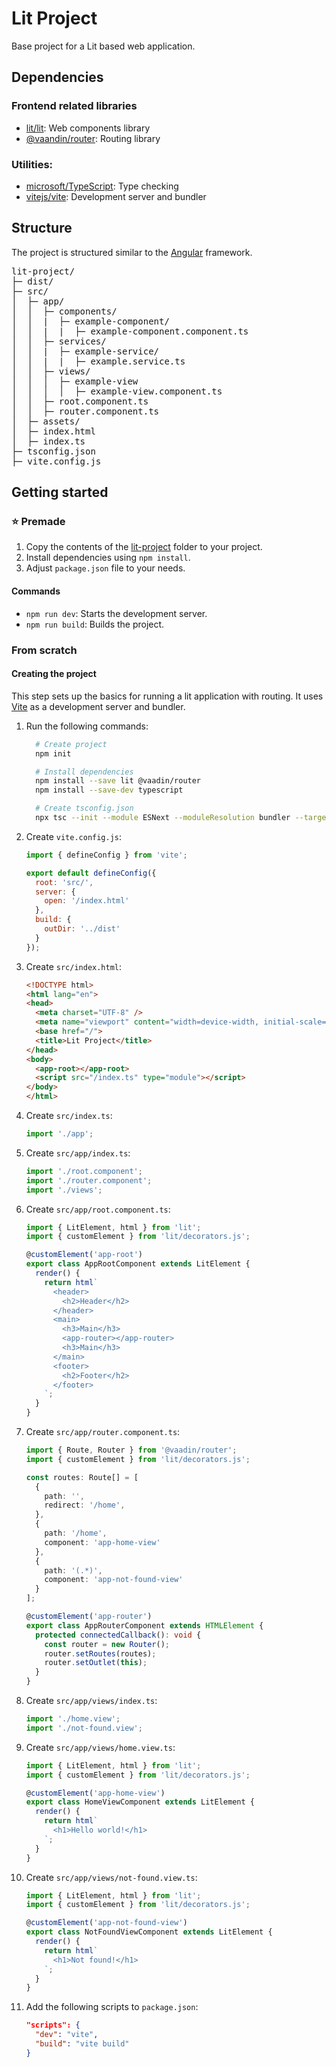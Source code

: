 # Lit Project

Base project for a Lit based web application.

## Dependencies

### Frontend related libraries

- [lit/lit](https://github.com/lit/lit): Web components library
- [@vaandin/router](https://github.com/vaadin/router): Routing library

<!--
### Testing related libraries

- [jestjs/jest](https://github.com/jestjs/jest): Testing library
- [@open-wc/testing](https://github.com/open-wc/open-wc): Testing utilities
-->

### Utilities:

- [microsoft/TypeScript](https://github.com/microsoft/TypeScript): Type checking
- [vitejs/vite](https://github.com/vitejs/vite): Development server and bundler

<!--
- [eslint/eslint](https://github.com/eslint/eslint): Linting
-->

## Structure

The project is structured similar to the [Angular](https://angular.io/) framework.

<pre>
lit-project/                                                # Project root
├─ dist/                                                    # Build output
├─ src/                                                     # Source files
│  ├─ app/                                                  # Application files
│  │  ├─ components/                                        # Components
│  │  |  ├─ example-component/                              # Component folder
│  │  |  |  ├─ example-component.component.ts               # Component script
│  │  ├─ services/                                          # Services
│  │  |  ├─ example-service/                                # Service
│  │  |  |  ├─ example.service.ts                           # Service script
│  │  ├─ views/                                             # Pages
│  │  │  ├─ example-view                                    # View folder
│  │  │  │  ├─ example-view.component.ts                    # View component
│  │  ├─ root.component.ts                                  # Application root component
│  │  ├─ router.component.ts                                # Application router component
│  ├─ assets/                                               # Assets
│  ├─ index.html                                            # HTML entry point
│  ├─ index.ts                                              # TypeScript entry point
├─ tsconfig.json                                            # TypeScript configuration
├─ vite.config.js                                           # Vite configuration
</pre>

## Getting started

### ⭐ Premade

1. Copy the contents of the [lit-project](./lit-project) folder to your project.
2. Install dependencies using `npm install`.
3. Adjust `package.json` file to your needs.

#### Commands

- `npm run dev`: Starts the development server.
- `npm run build`: Builds the project.

### From scratch

#### Creating the project

This step sets up the basics for running a lit application with routing. It uses [Vite](https://vitejs.dev/) as a development server and bundler.

1. Run the following commands:
    ```bash
      # Create project
      npm init

      # Install dependencies
      npm install --save lit @vaadin/router
      npm install --save-dev typescript

      # Create tsconfig.json
      npx tsc --init --module ESNext --moduleResolution bundler --target ES2020 --lib ES2020,DOM,DOM.Iterable --experimentalDecorators --useDefineForClassFields false --skipLibCheck --allowImportingTsExtensions --resolveJsonModule --isolatedModules --noEmit
    ```
2. Create `vite.config.js`:
    ```js
    import { defineConfig } from 'vite';

    export default defineConfig({
      root: 'src/',
      server: {
        open: '/index.html'
      },
      build: {
        outDir: '../dist'
      }
    });
    ```
3. Create `src/index.html`:
    ```html
    <!DOCTYPE html>
    <html lang="en">
    <head>
      <meta charset="UTF-8" />
      <meta name="viewport" content="width=device-width, initial-scale=1.0" />
      <base href="/">
      <title>Lit Project</title>
    </head>
    <body>
      <app-root></app-root>
      <script src="/index.ts" type="module"></script>
    </body>
    </html>
    ```
4. Create `src/index.ts`:
    ```ts
    import './app';
    ```
5. Create `src/app/index.ts`:
    ```ts
    import './root.component';
    import './router.component';
    import './views';
    ```
6. Create `src/app/root.component.ts`:
    ```ts
    import { LitElement, html } from 'lit';
    import { customElement } from 'lit/decorators.js';

    @customElement('app-root')
    export class AppRootComponent extends LitElement {
      render() {
        return html`
          <header>
            <h2>Header</h2>
          </header>
          <main>
            <h3>Main</h3>
            <app-router></app-router>
            <h3>Main</h3>
          </main>
          <footer>
            <h2>Footer</h2>
          </footer>
        `;
      }
    }
    ```
7. Create `src/app/router.component.ts`:
    ```ts
    import { Route, Router } from '@vaadin/router';
    import { customElement } from 'lit/decorators.js';

    const routes: Route[] = [
      {
        path: '',
        redirect: '/home',
      },
      {
        path: '/home',
        component: 'app-home-view'
      },
      {
        path: '(.*)',
        component: 'app-not-found-view'
      }
    ];

    @customElement('app-router')
    export class AppRouterComponent extends HTMLElement {
      protected connectedCallback(): void {
        const router = new Router();
        router.setRoutes(routes);
        router.setOutlet(this);
      }
    }
    ```
8. Create `src/app/views/index.ts`:
    ```ts
    import './home.view';
    import './not-found.view';
    ```
9.  Create `src/app/views/home.view.ts`:
    ```ts
    import { LitElement, html } from 'lit';
    import { customElement } from 'lit/decorators.js';

    @customElement('app-home-view')
    export class HomeViewComponent extends LitElement {
      render() {
        return html`
          <h1>Hello world!</h1>
        `;
      }
    }
    ```
10. Create `src/app/views/not-found.view.ts`:
    ```ts
    import { LitElement, html } from 'lit';
    import { customElement } from 'lit/decorators.js';

    @customElement('app-not-found-view')
    export class NotFoundViewComponent extends LitElement {
      render() {
        return html`
          <h1>Not found!</h1>
        `;
      }
    }
    ```
11. Add the following scripts to `package.json`:
    ```json
    "scripts": {
      "dev": "vite",
      "build": "vite build"
    }
    ```
